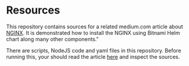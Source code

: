 # Resources 
This repository contains sources for a related medium.com article about [NGINX](https://medium.com/p/d4e44c4d7d71). It is demonstrated how to install the NGINX using Bitnami Helm chart along many other components."

There are scripts, NodeJS code and yaml files in this repository. Before running this, your should read the article [here](https://medium.com/p/d4e44c4d7d71) and inspect the sources. 

